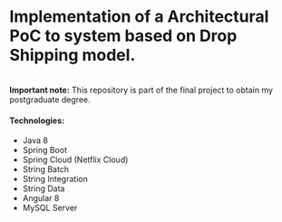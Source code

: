 # Implementation of a Architectural PoC to system based on Drop Shipping model.
<br/>
<strong>Important note:</strong> This repository is part of the final project to obtain my postgraduate degree.
<br/>
<h4>Technologies:</h4>
<ul>
  <li>Java 8</li>
  <li>Spring Boot</li>  
  <li>Spring Cloud (Netflix Cloud)</li>
  <li>String Batch</li>
  <li>String Integration</li>
  <li>String Data</li>
  <li>Angular 8</li>
  <li>MySQL Server</li>  
 </ul>

